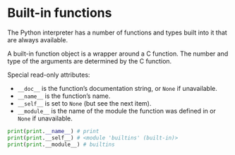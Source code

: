 # Built-in functions

The Python interpreter has a number of functions and types built into it that are always available.

A built-in function object is a wrapper around a C function. The number and type of the arguments are determined by the C function.

Special read-only attributes:

- `__doc__` is the function’s documentation string, or `None` if unavailable.
- `__name__` is the function’s name.
- `__self__` is set to `None` (but see the next item).
- `__module__` is the name of the module the function was defined in or `None` if unavailable.

```python
print(print.__name__) # print
print(print.__self__) # <module 'builtins' (built-in)>
print(print.__module__) # builtins
```
